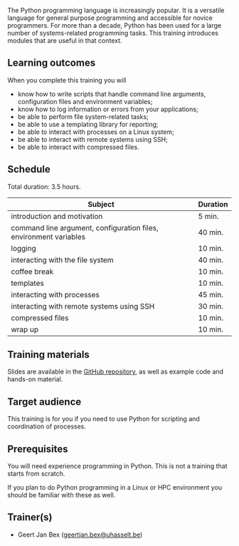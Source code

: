 The Python programming language is increasingly popular.  It is a
versatile language for general purpose programming and accessible
for novice programmers.  For more than a decade, Python has been
used for a large number of systems-related programming tasks.
This training introduces modules that are useful in that context.


## Learning outcomes

When you complete this training you will

  * know how to write scripts that handle command line arguments,
    configuration files and environment variables;
  * know how to log information or errors from your applications;
  * be able to perform file system-related tasks;
  * be able to use a templating library for reporting;
  * be able to interact with processes on a Linux system;
  * be able to interact with remote systems using SSH;
  * be able to interact with compressed files.

## Schedule

Total duration: 3.5 hours.

  | Subject                                     | Duration |
  |---------------------------------------------|----------|
  | introduction and motivation                                       |  5 min.  |
  | command line argument, configuration files, environment variables | 40 min.  |
  | logging                                                           | 10 min.  |
  | interacting with the file system                                  | 40 min.  |
  | coffee break                                                      | 10 min.  |
  | templates                                                         | 10 min.  |
  | interacting with processes                                        | 45 min.  |
  | interacting with remote systems using SSH                         | 30 min.  |
  | compressed files                                                  | 10 min.  |
  | wrap up                                                           | 10 min.  |


## Training materials

Slides are available in the
 [GitHub repository](https://github.com/gjbex/Python-for-systems-programming),
as well as example code and hands-on material.


## Target audience

This training is for you if you need to use Python for scripting and
coordination of processes.


## Prerequisites

You will need experience programming in Python.  This is not a training that starts
from scratch.

If you plan to do Python programming in a Linux or HPC environment you should
be familiar with these as well.


## Trainer(s)

  * Geert Jan Bex ([geertjan.bex@uhasselt.be](mailto:geertjan.bex@uhasselt.be))

